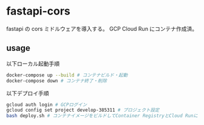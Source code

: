 # fastapi-cors

fastapi の cors ミドルウェアを導入する。
GCP Cloud Run にコンテナ作成済。

## usage

以下ローカル起動手順

```bash
docker-compose up --build # コンテナビルド・起動
docker-compose down # コンテナ終了・削除
```

以下デプロイ手順

```bash
gcloud auth login # GCPログイン
gcloud config set project develop-385311 # プロジェクト設定
bash deploy.sh # コンテナイメージをビルドしてContainer RegistryとCloud Runにデプロイ ※ deploy.shの中にタグ名を定義する変数があるので変更する
```
